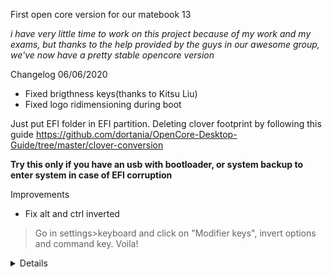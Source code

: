 First open core version for our matebook 13

*i have very little time to work on this project because of my work and my exams, but thanks to the help provided by the guys in our awesome group, we've now have a pretty stable opencore version*

Changelog 06/06/2020
- Fixed brigthness keys(thanks to Kitsu Liu)
- Fixed logo ridimensioning during boot



Just put EFI folder in EFI partition.
Deleting clover footprint by following this guide https://github.com/dortania/OpenCore-Desktop-Guide/tree/master/clover-conversion

**Try this only if you have an usb with bootloader, or system backup to enter system in case of EFI corruption**


Improvements

- Fix alt and ctrl inverted
> Go in settings>keyboard and click on "Modifier keys", invert options and command key. Voila!

<details>
- How to enable hipi scaling on our display(Many thanks to Xzhih) like this: https://github.com/xzhih/one-key-hidpi/blob/master/img/hidpi.gif?raw=true
> 1 -  bash -c "$(curl -fsSL https://raw.githubusercontent.com/xzhih/one-key-hidpi/master/hidpi.sh)"

> 2 -  Select 1 Enable HIDPI

> 3 -  Select 3 MacBook Pro

> 4 -  Select 6 Manual input resolution and insert: 2160x1440 1920x1280 1600x1066 1280x854 1080x720
<details/>
